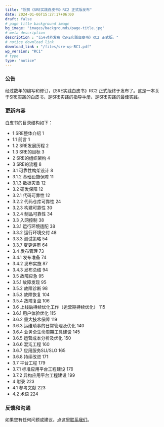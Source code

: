```yaml
---
title: "祝贺《SRE实践白皮书》RC2 正式版发布"
date: 2024-01-06T15:27:17+06:00
draft: false
# page title background image
bg_image: "images/backgrounds/page-title.jpg"
# meta description
description : "公开对外发布《SRE实践白皮书》RC2 正式版。"
# notice download link
download_link : "/files/sre-wp-RC1.pdf"
wp_version: "RC1"
# type
type: "notice"
---
```



### 公告

经过数年的编写和修订，《SRE实践白皮书》RC2 正式版终于发布了。这是一本关于SRE实践的白皮书，是SRE实践的指导手册，是SRE实践的最佳实践。

### 更新内容

白皮书的目录结构如下：

* 1  SRE整体介绍 1
* 1.1  前言 1
* 1.2  SRE发展历程 2
* 1.3  SRE的目标 3
* 2  SRE的组织架构 4
* 3  SRE的流程 8
* 3.1  可靠性构架设计 8
* 3.1.2  基础设施保障 11
* 3.1.3  数据灾备 12
* 3.2  研发保障 12
* 3.2.1  代码可靠性 12
* 3.2.2  代码仓库可靠性 24
* 3.2.3  构建可靠性 30
* 3.2.4  制品可靠性 34
* 3.3  入网控制 38
* 3.3.1  运行环境适配 38
* 3.3.2  运行环境交付 48
* 3.3.3  测试策略 54
* 3.3.7  变更评审 64
* 3.4  发布管理 73
* 3.4.1  发布准备 74
* 3.4.2  发布实施 87
* 3.4.3  发布总结 94
* 3.5  故障应急 95
* 3.5.1  故障发现 95
* 3.5.2  故障诊断 98
* 3.5.3  故障恢复 104
* 3.5.4  故障复盘 106
* 3.6  上线后持续优化工作（运营期持续优化） 115
* 3.6.1  用户体验优化 115
* 3.6.2  重大技术保障 119
* 3.6.3  运维琐事的日常管理及优化 140
* 3.6.4  业务全生命周期工具建设 145
* 3.6.5  运营成本分析及优化 150
* 3.6.6  混沌工程 160
* 3.6.7  应用服务SLI/SLO 165
* 3.6.8  持续改进 171
* 3.7  平台工程 179
* 3.7.1  标准应用平台工程建设 179
* 3.7.2  异构应用平台工程建设 199
* 4  附录 223
* 4.1  参考文献 223
* 4.2  术语 224

### 反馈和沟通

如果您有任何问题或建议，点这里[联系我们](/contact/)。
